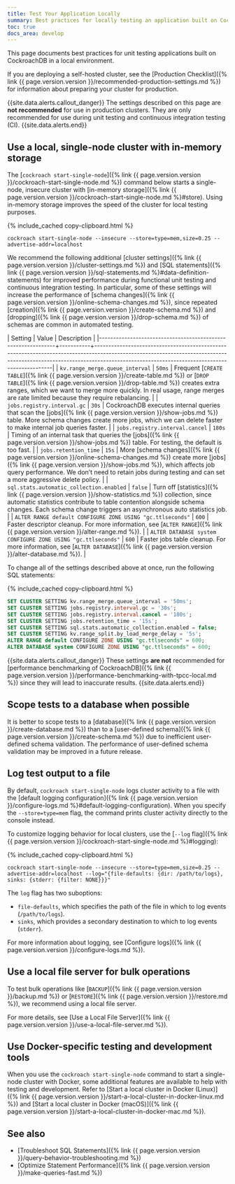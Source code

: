 ```yaml
---
title: Test Your Application Locally
summary: Best practices for locally testing an application built on CockroachDB
toc: true
docs_area: develop
---
```


This page documents best practices for unit testing applications built on CockroachDB in a local environment.

If you are deploying a self-hosted cluster, see the [Production Checklist]({% link {{ page.version.version }}/recommended-production-settings.md %}) for information about preparing your cluster for production.

{{site.data.alerts.callout_danger}}
The settings described on this page are **not recommended** for use in production clusters. They are only recommended for use during unit testing and continuous integration testing (CI).
{{site.data.alerts.end}}

## Use a local, single-node cluster with in-memory storage

The [`cockroach start-single-node`]({% link {{ page.version.version }}/cockroach-start-single-node.md %}) command below starts a single-node, insecure cluster with [in-memory storage]({% link {{ page.version.version }}/cockroach-start-single-node.md %}#store). Using in-memory storage improves the speed of the cluster for local testing purposes.

{% include_cached copy-clipboard.html %}
~~~ shell
cockroach start-single-node --insecure --store=type=mem,size=0.25 --advertise-addr=localhost
~~~

We recommend the following additional [cluster settings]({% link {{ page.version.version }}/cluster-settings.md %}) and [SQL statements]({% link {{ page.version.version }}/sql-statements.md %}#data-definition-statements) for improved performance during functional unit testing and continuous integration testing. In particular, some of these settings will increase the performance of [schema changes]({% link {{ page.version.version }}/online-schema-changes.md %}), since repeated [creation]({% link {{ page.version.version }}/create-schema.md %}) and [dropping]({% link {{ page.version.version }}/drop-schema.md %}) of schemas are common in automated testing.

| Setting                                                      | Value     | Description                                                                                                                                                                                                               |
|--------------------------------------------------------------+-----------+---------------------------------------------------------------------------------------------------------------------------------------------------------------------------------------------------------------------------|
| `kv.range_merge.queue_interval`                              | `50ms`    | Frequent [`CREATE TABLE`]({% link {{ page.version.version }}/create-table.md %}) or [`DROP TABLE`]({% link {{ page.version.version }}/drop-table.md %}) creates extra ranges, which we want to merge more quickly. In real usage, range merges are rate limited because they require rebalancing. |
| `jobs.registry.interval.gc`                                  | `30s`     | CockroachDB executes internal queries that scan the [jobs]({% link {{ page.version.version }}/show-jobs.md %}) table. More schema changes create more jobs, which we can delete faster to make internal job queries faster.                                   |
| `jobs.registry.interval.cancel`                              | `180s`    | Timing of an internal task that queries the [jobs]({% link {{ page.version.version }}/show-jobs.md %}) table. For testing, the default is too fast.                                                                                                           |
| `jobs.retention_time`                                        | `15s`     | More [schema changes]({% link {{ page.version.version }}/online-schema-changes.md %}) create more [jobs]({% link {{ page.version.version }}/show-jobs.md %}), which affects job query performance. We don’t need to retain jobs during testing and can set a more aggressive delete policy.       |
| `sql.stats.automatic_collection.enabled`                     | `false`   | Turn off [statistics]({% link {{ page.version.version }}/show-statistics.md %}) collection, since automatic statistics contribute to table contention alongside schema changes. Each schema change triggers an asynchronous auto statistics job.              |
| `ALTER RANGE default CONFIGURE ZONE USING "gc.ttlseconds"`   | `600`       | Faster descriptor cleanup. For more information, see [`ALTER RANGE`]({% link {{ page.version.version }}/alter-range.md %}).                                                                                                                                   |
| `ALTER DATABASE system CONFIGURE ZONE USING "gc.ttlseconds"` | `600`       | Faster jobs table cleanup. For more information, see [`ALTER DATABASE`]({% link {{ page.version.version }}/alter-database.md %}).                                                                                                                             |

To change all of the settings described above at once, run the following SQL statements:

{% include_cached copy-clipboard.html %}
~~~ sql
SET CLUSTER SETTING kv.range_merge.queue_interval = '50ms';
SET CLUSTER SETTING jobs.registry.interval.gc = '30s';
SET CLUSTER SETTING jobs.registry.interval.cancel = '180s';
SET CLUSTER SETTING jobs.retention_time = '15s';
SET CLUSTER SETTING sql.stats.automatic_collection.enabled = false;
SET CLUSTER SETTING kv.range_split.by_load_merge_delay = '5s';
ALTER RANGE default CONFIGURE ZONE USING "gc.ttlseconds" = 600;
ALTER DATABASE system CONFIGURE ZONE USING "gc.ttlseconds" = 600;
~~~

{{site.data.alerts.callout_danger}}
These settings **are not** recommended for [performance benchmarking of CockroachDB]({% link {{ page.version.version }}/performance-benchmarking-with-tpcc-local.md %}) since they will lead to inaccurate results.
{{site.data.alerts.end}}

## Scope tests to a database when possible

It is better to scope tests to a [database]({% link {{ page.version.version }}/create-database.md %}) than to a [user-defined schema]({% link {{ page.version.version }}/create-schema.md %}) due to inefficient user-defined schema validation. The performance of user-defined schema validation may be improved in a future release.

## Log test output to a file

By default, `cockroach start-single-node` logs cluster activity to a file with the [default logging configuration]({% link {{ page.version.version }}/configure-logs.md %}#default-logging-configuration). When you specify the `--store=type=mem` flag, the command prints cluster activity directly to the console instead.

To customize logging behavior for local clusters, use the [`--log` flag]({% link {{ page.version.version }}/cockroach-start-single-node.md %}#logging):

{% include_cached copy-clipboard.html %}
~~~ shell
cockroach start-single-node --insecure --store=type=mem,size=0.25 --advertise-addr=localhost --log="{file-defaults: {dir: /path/to/logs}, sinks: {stderr: {filter: NONE}}}"
~~~

The `log` flag has two suboptions:

- `file-defaults`, which specifies the path of the file in which to log events (`/path/to/logs`).
- `sinks`, which provides a secondary destination to which to log events (`stderr`).

For more information about logging, see [Configure logs]({% link {{ page.version.version }}/configure-logs.md %}).

## Use a local file server for bulk operations

To test bulk operations like [`BACKUP`]({% link {{ page.version.version }}/backup.md %}) or [`RESTORE`]({% link {{ page.version.version }}/restore.md %}), we recommend using a local file server.

For more details, see [Use a Local File Server]({% link {{ page.version.version }}/use-a-local-file-server.md %}).

## Use Docker-specific testing and development tools

When you use the `cockroach start-single-node` command to start a single-node cluster with Docker, some additional features are available to help with testing and development. Refer to [Start a local cluster in Docker (Linux)]({% link {{ page.version.version }}/start-a-local-cluster-in-docker-linux.md %}) and [Start a local cluster in Docker (macOS)]({% link {{ page.version.version }}/start-a-local-cluster-in-docker-mac.md %}).


## See also

- [Troubleshoot SQL Statements]({% link {{ page.version.version }}/query-behavior-troubleshooting.md %})
- [Optimize Statement Performance]({% link {{ page.version.version }}/make-queries-fast.md %})
